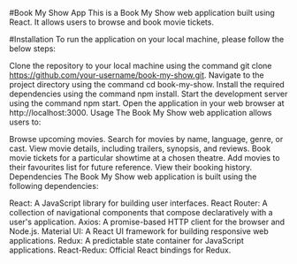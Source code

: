 #Book My Show App
This is a Book My Show web application built using React. It allows users to browse and book movie tickets.

#Installation
To run the application on your local machine, please follow the below steps:

Clone the repository to your local machine using the command git clone https://github.com/your-username/book-my-show.git.
Navigate to the project directory using the command cd book-my-show.
Install the required dependencies using the command npm install.
Start the development server using the command npm start.
Open the application in your web browser at http://localhost:3000.
Usage
The Book My Show web application allows users to:

Browse upcoming movies.
Search for movies by name, language, genre, or cast.
View movie details, including trailers, synopsis, and reviews.
Book movie tickets for a particular showtime at a chosen theatre.
Add movies to their favourites list for future reference.
View their booking history.
Dependencies
The Book My Show web application is built using the following dependencies:

React: A JavaScript library for building user interfaces.
React Router: A collection of navigational components that compose declaratively with a user's application.
Axios: A promise-based HTTP client for the browser and Node.js.
Material UI: A React UI framework for building responsive web applications.
Redux: A predictable state container for JavaScript applications.
React-Redux: Official React bindings for Redux.
